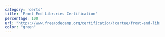 ```yaml
---
category: 'certs'
title: 'Front End Libraries Certification'
percentage: 100
url: "https://www.freecodecamp.org/certification/jcartee/front-end-libraries"
color: "green"
---
```

